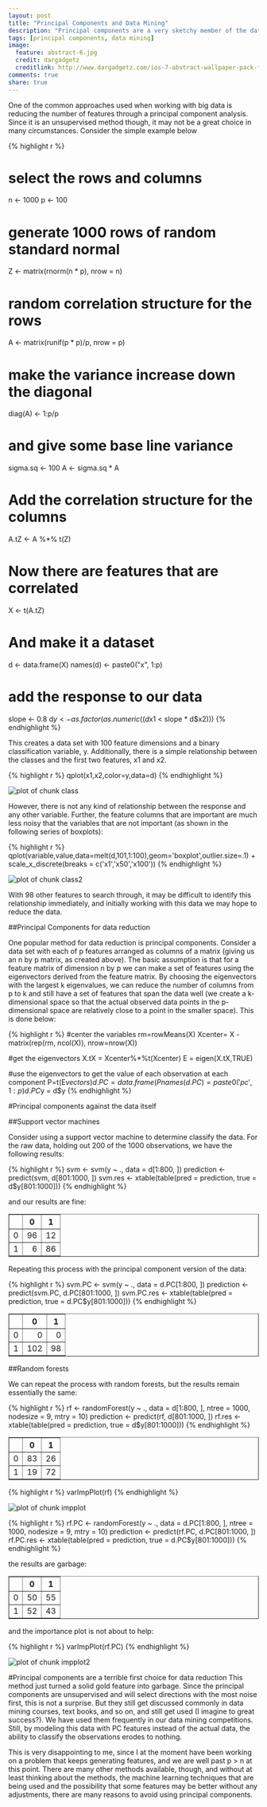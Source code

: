 ```yaml
---
layout: post
title: "Principal Components and Data Mining"
description: "Principal components are a very sketchy member of the data mining tool set."
tags: [principal components, data mining]
image:
  feature: abstract-6.jpg
  credit: dargadgetz
  creditlink: http://www.dargadgetz.com/ios-7-abstract-wallpaper-pack-for-iphone-5-and-ipod-touch-retina/
comments: true
share: true
---
```




One of the common approaches used when working with big data is 
reducing the number of features through a principal component analysis.
Since it is an unsupervised method though, it may not be a great choice in many 
circumstances. Consider the simple example below




{% highlight r %}
# select the rows and columns
n <- 1000
p <- 100

# generate 1000 rows of random standard normal
Z <- matrix(rnorm(n * p), nrow = n)

# random correlation structure for the rows
A <- matrix(runif(p * p)/p, nrow = p)

# make the variance increase down the diagonal
diag(A) <- 1:p/p

# and give some base line variance
sigma.sq <- 100
A <- sigma.sq * A

# Add the correlation structure for the columns
A.tZ <- A %*% t(Z)

# Now there are features that are correlated
X <- t(A.tZ)

# And make it a dataset
d <- data.frame(X)
names(d) <- paste0("x", 1:p)

# add the response to our data
slope <- 0.8
d$y <- as.factor(as.numeric((d$x1 < slope * d$x2)))
{% endhighlight %}

This creates a data set with 100 feature dimensions and a binary classification variable, y.
Additionally, there is a simple relationship between the
classes and the first two features, x1 and x2.


{% highlight r %}
   qplot(x1,x2,color=y,data=d)
{% endhighlight %}

<img src="../images/10-29-thoughts-class.png" title="plot of chunk class" alt="plot of chunk class" style="display: block; margin: auto;" />

However, there is not any kind of relationship between the response and any other
variable. Further, the feature columns that are important are much less noisy that the variables
that are not important (as shown in the following series of boxplots):

{% highlight r %}
   qplot(variable,value,data=melt(d,101,1:100),geom='boxplot',outlier.size=.1) + scale_x_discrete(breaks = c('x1','x50','x100'))
{% endhighlight %}

<img src="../images/10-29-thoughts-class2.png" title="plot of chunk class2" alt="plot of chunk class2" style="display: block; margin: auto;" />

With 98 other features to search through, it may be difficult to
identify this relationship immediately, and initially working with this data
we may hope to reduce the data. 

##Principal Components for data reduction

One popular method for data reduction is principal components. 
Consider a data set with each of p features arranged as columns 
of a matrix (giving us an n by p matrix, as created above).
The basic assumption is 
that for a feature matrix of dimension n by p we can make a set of features 
using the eigenvectors derived from the feature matrix.
By choosing the eigenvectors with the largest k eigenvalues, we can reduce the
number of columns from p to k and still have a set of features that span
the data well (we create a k-dimensional space so that the actual observed
data points in the p-dimensional space are relatively close to a point 
in the smaller space). This is done below:

<!-- plot: R plot (results in document) -->

{% highlight r %}
   #center the variables
   rm=rowMeans(X)
   Xcenter= X - matrix(rep(rm, ncol(X)), nrow=nrow(X))

   #get the eigenvectors
   X.tX = Xcenter%*%t(Xcenter)
   E = eigen(X.tX,TRUE)

   #use the eigenvectors to get the value of each observation at each component
   P=t(E$vectors)
   d.PC = data.frame(P%*%Xcenter)
   names(d.PC) = paste0('pc',1:p)
   d.PC$y = d$y
{% endhighlight %}

<!-- http://psych.colorado.edu/wiki/lib/exe/fetch.php?media=labs:learnr:emily_-_principal_components_analysis_in_r:pca_how_to.pdf -->

#Principal components against the data itself

##Support vector machines

Consider using a support vector machine to determine classify
the data. For the raw data, holding out 200 of the 1000 observations,
we have the following results:
<!-- svm: R code (No Results in Document) -->

{% highlight r %}
svm <- svm(y ~ ., data = d[1:800, ])
prediction <- predict(svm, d[801:1000, ])
svm.res <- xtable(table(pred = prediction, true = d$y[801:1000]))
{% endhighlight %}

and our results are fine:
<!-- html table generated in R 3.0.2 by xtable 1.7-1 package -->
<!-- Thu Oct 30 20:21:25 2014 -->
<TABLE border=1>
<TR> <TH>  </TH> <TH> 0 </TH> <TH> 1 </TH>  </TR>
  <TR> <TD align="right"> 0 </TD> <TD align="right">  96 </TD> <TD align="right">  12 </TD> </TR>
  <TR> <TD align="right"> 1 </TD> <TD align="right">   6 </TD> <TD align="right">  86 </TD> </TR>
   </TABLE>


Repeating this process with the principal component version of the data:

{% highlight r %}
svm.PC <- svm(y ~ ., data = d.PC[1:800, ])
prediction <- predict(svm.PC, d.PC[801:1000, ])
svm.PC.res <- xtable(table(pred = prediction, true = d.PC$y[801:1000]))
{% endhighlight %}


<TABLE border=1>
<TR> <TH>  </TH> <TH> 0 </TH> <TH> 1 </TH>  </TR>
  <TR> <TD align="right"> 0 </TD> <TD align="right">   0 </TD> <TD align="right">   0 </TD> </TR>
  <TR> <TD align="right"> 1 </TD> <TD align="right"> 102 </TD> <TD align="right">  98 </TD> </TR>
   </TABLE>


##Random forests
<!-- randomForest: R code (No Results in Document) -->
We can repeat the process with random forests, but the results remain essentially the same:

{% highlight r %}
rf <- randomForest(y ~ ., data = d[1:800, ], ntree = 1000, 
    nodesize = 9, mtry = 10)
prediction <- predict(rf, d[801:1000, ])
rf.res <- xtable(table(pred = prediction, true = d$y[801:1000]))
{% endhighlight %}


<!-- html table generated in R 3.0.2 by xtable 1.7-1 package -->
<!-- Thu Oct 30 20:21:32 2014 -->
<TABLE border=1>
<TR> <TH>  </TH> <TH> 0 </TH> <TH> 1 </TH>  </TR>
  <TR> <TD align="right"> 0 </TD> <TD align="right">  83 </TD> <TD align="right">  26 </TD> </TR>
  <TR> <TD align="right"> 1 </TD> <TD align="right">  19 </TD> <TD align="right">  72 </TD> </TR>
   </TABLE>



{% highlight r %}
   varImpPlot(rf)
{% endhighlight %}

<img src="../images/10-29-thoughts-impplot.png" title="plot of chunk impplot" alt="plot of chunk impplot" style="display: block; margin: auto;" />


<!-- randomForest: R code (No Results in Document) -->

{% highlight r %}
rf.PC <- randomForest(y ~ ., data = d.PC[1:800, ], 
    ntree = 1000, nodesize = 9, mtry = 10)
prediction <- predict(rf.PC, d.PC[801:1000, ])
rf.PC.res <- xtable(table(pred = prediction, true = d.PC$y[801:1000]))
{% endhighlight %}

the results are garbage:
<TABLE border=1>
<TR> <TH>  </TH> <TH> 0 </TH> <TH> 1 </TH>  </TR>
  <TR> <TD align="right"> 0 </TD> <TD align="right">  50 </TD> <TD align="right">  55 </TD> </TR>
  <TR> <TD align="right"> 1 </TD> <TD align="right">  52 </TD> <TD align="right">  43 </TD> </TR>
   </TABLE>

and the importance plot is not about to help:


{% highlight r %}
   varImpPlot(rf.PC)
{% endhighlight %}

<img src="../images/10-29-thoughts-impplot2.png" title="plot of chunk impplot2" alt="plot of chunk impplot2" style="display: block; margin: auto;" />


#Principal components are a terrible first choice for data reduction
This method just turned a solid gold feature into garbage. 
Since the principal components are unsupervised and will select
directions with the most noise first, this is not a surprise.
But they still get discussed commonly in data mining courses, text books,
and so on, and still get used (I imagine to great success?).
We have used them frequently in our data mining competitions.
Still, by modeling this data with PC features instead of the actual data,
the ability to classify the observations erodes to nothing.

This is very disappointing to me, since I at the moment have been working 
on a problem that keeps generating features, and we are well past p > n at
this point. There are many other methods available, though,
and without at least thinking about the methods, the machine learning
techniques that are being used and the possibility
that some features may be better without any adjustments,
there are many reasons to avoid using principal components.
